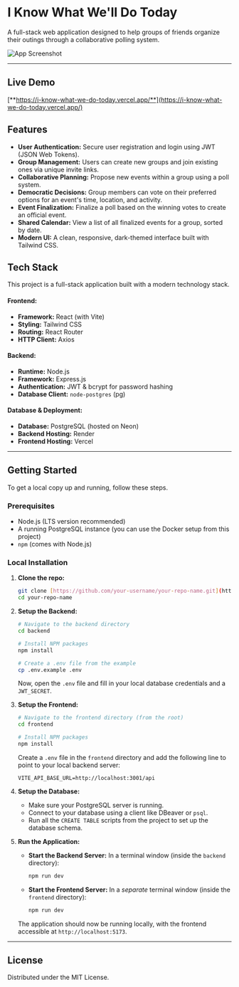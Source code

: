# I Know What We'll Do Today

A full-stack web application designed to help groups of friends organize their outings through a collaborative polling system.

![App Screenshot](https://i.imgur.com/BbcwTKO.png)

---

## Live Demo

[**https://i-know-what-we-do-today.vercel.app/**](https://i-know-what-we-do-today.vercel.app/)

## Features

- **User Authentication:** Secure user registration and login using JWT (JSON Web Tokens).
- **Group Management:** Users can create new groups and join existing ones via unique invite links.
- **Collaborative Planning:** Propose new events within a group using a poll system.
- **Democratic Decisions:** Group members can vote on their preferred options for an event's time, location, and activity.
- **Event Finalization:** Finalize a poll based on the winning votes to create an official event.
- **Shared Calendar:** View a list of all finalized events for a group, sorted by date.
- **Modern UI:** A clean, responsive, dark-themed interface built with Tailwind CSS.

## Tech Stack

This project is a full-stack application built with a modern technology stack.

#### **Frontend:**
- **Framework:** React (with Vite)
- **Styling:** Tailwind CSS
- **Routing:** React Router
- **HTTP Client:** Axios

#### **Backend:**
- **Runtime:** Node.js
- **Framework:** Express.js
- **Authentication:** JWT & bcrypt for password hashing
- **Database Client:** `node-postgres` (pg)

#### **Database & Deployment:**
- **Database:** PostgreSQL (hosted on Neon)
- **Backend Hosting:** Render
- **Frontend Hosting:** Vercel

---

## Getting Started

To get a local copy up and running, follow these steps.

### Prerequisites

- Node.js (LTS version recommended)
- A running PostgreSQL instance (you can use the Docker setup from this project)
- `npm` (comes with Node.js)

### Local Installation

1.  **Clone the repo:**
    ```sh
    git clone [https://github.com/your-username/your-repo-name.git](https://github.com/your-username/your-repo-name.git)
    cd your-repo-name
    ```

2.  **Setup the Backend:**
    ```sh
    # Navigate to the backend directory
    cd backend

    # Install NPM packages
    npm install

    # Create a .env file from the example
    cp .env.example .env
    ```
    Now, open the `.env` file and fill in your local database credentials and a `JWT_SECRET`.

3.  **Setup the Frontend:**
    ```sh
    # Navigate to the frontend directory (from the root)
    cd frontend

    # Install NPM packages
    npm install
    ```
    Create a `.env` file in the `frontend` directory and add the following line to point to your local backend server:
    ```env
    VITE_API_BASE_URL=http://localhost:3001/api
    ```

4.  **Setup the Database:**
    - Make sure your PostgreSQL server is running.
    - Connect to your database using a client like DBeaver or `psql`.
    - Run all the `CREATE TABLE` scripts from the project to set up the database schema.

5.  **Run the Application:**
    - **Start the Backend Server:** In a terminal window (inside the `backend` directory):
      ```sh
      npm run dev
      ```
    - **Start the Frontend Server:** In a *separate* terminal window (inside the `frontend` directory):
      ```sh
      npm run dev
      ```
    The application should now be running locally, with the frontend accessible at `http://localhost:5173`.

---

## License

Distributed under the MIT License.
